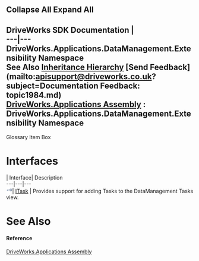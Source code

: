 Collapse All Expand All  
---  
DriveWorks SDK Documentation  |   
---|---  
DriveWorks.Applications.DataManagement.Extensibility Namespace   
See Also [Inheritance Hierarchy](topic1985.md) [Send Feedback](mailto:apisupport@driveworks.co.uk?subject=Documentation Feedback: topic1984.md)  
[DriveWorks.Applications Assembly](topic13.md) : DriveWorks.Applications.DataManagement.Extensibility Namespace  
---  
  
Glossary Item Box

# Interfaces

| Interface| Description  
---|---|---  
![Interface](dotnetimages/Interface.gif)| [ITask](topic1986.md) | Provides support for adding Tasks to the DataManagement Tasks view.  
  
# See Also

#### Reference

[DriveWorks.Applications Assembly](topic13.md)


